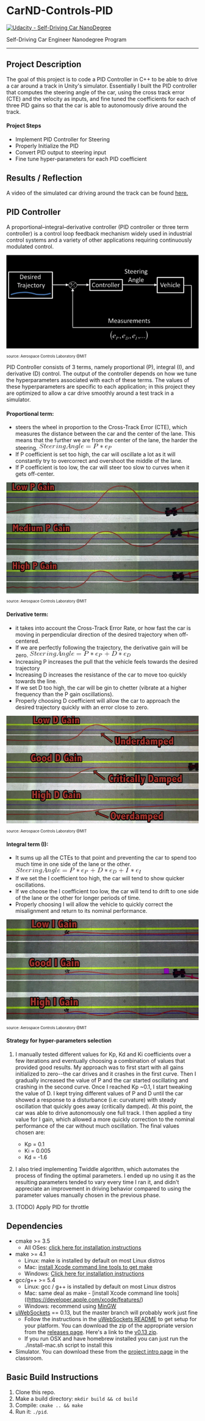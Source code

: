 # CarND-Controls-PID
[![Udacity - Self-Driving Car NanoDegree](https://s3.amazonaws.com/udacity-sdc/github/shield-carnd.svg)](http://www.udacity.com/drive)

Self-Driving Car Engineer Nanodegree Program

---

## Project Description
The goal of this project is to code a PID Controller in C++ to be able to drive a car around a track in Unity's simulator. Essentially I built the PID controller that computes the steering angle of the car, using the cross track error (CTE) and the velocity as inputs, and fine tuned the coefficients for each of three PID gains so that the car is able to autonomously drive around the track. 

#### Project Steps
* Implement PID Controller for Steering
* Properly Initialize the PID
* Convert PID output to steering input
* Fine tune hyper-parameters for each PID coefficient

## Results / Reflection
A video of the simulated car driving around the track can be found [here.](https://github.com/mvirgo/PID-Control-Project/blob/master/PID_control_vid.mov)

## PID Controller

A proportional–integral–derivative controller (PID controller or three term controller) is a control loop feedback mechanism widely used in industrial control systems and a variety of other applications requiring continuously modulated control.

![alt text][image0]
<sub><sub>source: Aerospace Controls Laboratory @MIT

PID Controller consists of 3 terms, namely proportional (P), integral (I), and derivative (D) control. The output of the controller depends on how we tune the hyperparameters associated with each of these terms. The values of these hyperparameters are specific to each application; in this project they are optimized to allow a car drive smoothly around a test track in a simulator. 

#### Proportional term: 
* steers the wheel in proportion to the Cross-Track Error (CTE), which measures the distance between the car and the center of the lane. This means that the further we are from the center of the lane, the harder the steering. 
![alt text][equation1]
* If P coefficient is set too high, the car will oscillate a lot as it will constantly try to overcorrect and overshoot the middle of the lane.  
* If P coefficient is too low, the car will steer too slow to curves when it gets off-center. 

![alt text][image1]
<sub><sub>source: Aerospace Controls Laboratory @MIT

#### Derivative term: 
* it takes into account the Cross-Track Error Rate, or how fast the car is moving in perpendicular direction of the desired trajectory when off-centered. 
* If we are perfectly following the trajectory, the derivative gain will be zero. 
![alt text][equation2]
* Increasing P increases the pull that the vehicle feels towards the desired trajectory
* Increasing D increases the resistance of the car to move too quickly towards the line.
* If we set D too high, the car will be gin to chetter (vibrate at a higher frequency than the P gain oscillations).
* Properly choosing D coefficient will allow the car to approach the desired trajectory quickly with an error close to zero. 

![alt text][image2]
<sub><sub>source: Aerospace Controls Laboratory @MIT

#### Integral term (I): 
* It sums up all the CTEs to that point and preventing the car to spend too much time in one side of the lane or the other. 
![alt text][equation3]
* If we set the I coefficient too high, the car will tend to show quicker oscillations.
* If we choose the I coefficient too low, the car will tend to drift to one side of the lane or the other for longer periods of time. 
* Properly  choosing I will allow the vehicle to quickly correct the misalignment and return to its nominal performance. 

![alt text][image3]
<sub><sub>source: Aerospace Controls Laboratory @MIT


#### Strategy for hyper-parameters selection
1. I manually tested different values for Kp, Kd and Ki coefficients over a few iterations and eventually choosing a combination of values that provided good results. My approach was to first start with all gains initialized to zero--the car drives and it crashes in the first curve. Then I gradually increased the value of P and the car started oscillating and crashing in the second curve. Once I reached Kp ~0.1, I start tweaking the value of D. I kept trying different values of P and D until the car showed a response to a disturbance (i.e: curvature) with steady oscillation that quickly goes away (critically damped). At this point, the car was able to drive autonomously one full track. I then applied a tiny value for I gain, which allowed a more quickly correction to the nominal performance of the car without much oscillation. The final values chosen are:
    * Kp = 0.1
    * Ki = 0.005
    * Kd = -1.6
2. I also tried implementing Twiddle algorithm, which automates the process of finding the optimal parameters. I ended up no using it as the resulting parameters tended to vary every time I ran it, and didn't appreciate an improvement in driving behavior compared to using the parameter values manually chosen in the previous phase. 

3. (TODO) Apply PID for throttle

## Dependencies

* cmake >= 3.5
  * All OSes: [click here for installation instructions](https://cmake.org/install/)
* make >= 4.1
  * Linux: make is installed by default on most Linux distros
  * Mac: [install Xcode command line tools to get make](https://developer.apple.com/xcode/features/)
  * Windows: [Click here for installation instructions](http://gnuwin32.sourceforge.net/packages/make.htm)
* gcc/g++ >= 5.4
  * Linux: gcc / g++ is installed by default on most Linux distros
  * Mac: same deal as make - [install Xcode command line tools]((https://developer.apple.com/xcode/features/)
  * Windows: recommend using [MinGW](http://www.mingw.org/)
* [uWebSockets](https://github.com/uWebSockets/uWebSockets) == 0.13, but the master branch will probably work just fine
  * Follow the instructions in the [uWebSockets README](https://github.com/uWebSockets/uWebSockets/blob/master/README.md) to get setup for your platform. You can download the zip of the appropriate version from the [releases page](https://github.com/uWebSockets/uWebSockets/releases). Here's a link to the [v0.13 zip](https://github.com/uWebSockets/uWebSockets/archive/v0.13.0.zip).
  * If you run OSX and have homebrew installed you can just run the ./install-mac.sh script to install this
* Simulator. You can download these from the [project intro page](https://github.com/udacity/CarND-PID-Control-Project/releases) in the classroom.

## Basic Build Instructions

1. Clone this repo.
2. Make a build directory: `mkdir build && cd build`
3. Compile: `cmake .. && make`
4. Run it: `./pid`. 



[//]: # (Image References)

[image0]: ./images/Controller_chart.png "Controller"
[image1]: ./images/P_control_examples.png "Kp comparison"
[image2]: ./images/PD_control_examples.png "Kd Comparison"
[image3]: ./images/PDI_control_examples.png "Ki Comparison"
[equation1]: ./images/P.gif
[equation2]: ./images/PD.gif
[equation3]: ./images/PDI.gif
